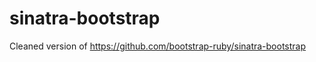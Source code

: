 sinatra-bootstrap
=======================

Cleaned version of https://github.com/bootstrap-ruby/sinatra-bootstrap
